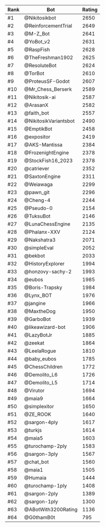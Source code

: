 Rank|Bot|Rating
---|---|---
#1|@Nikitosikbot|2650
#2|@ReinforcementTrial|2649
#3|@M-Z_Bot|2641
#4|@YoBot_v2|2631
#5|@RaspFish|2628
#6|@TheFreshman1902|2625
#7|@ResoluteBot|2624
#8|@TorBot|2610
#9|@ProteusSF-Godot|2607
#10|@Mr_Chess_Berserk|2589
#11|@Nikitosik-ai|2587
#12|@ArasanX|2582
#13|@faith_bot|2557
#14|@NikitosikVariantsbot|2490
#15|@EmptikBot|2458
#16|@expositor|2419
#17|@AKS-Mantissa|2384
#18|@FrozenightEngine|2378
#19|@StockFish16_2023|2378
#20|@catriever|2352
#21|@SaxtonEngine|2311
#22|@Weiawaga|2299
#23|@pawn_git|2296
#24|@Cheng-4|2244
#25|@Pseudo-0|2154
#26|@TuksuBot|2146
#27|@LunaChessEngine|2135
#28|@Phalanx-XXV|2124
#29|@Nakshatra3|2071
#30|@simpleEval|2052
#31|@bekbot|2033
#32|@HistoryExplorer|1994
#33|@honzovy-sachy-2|1993
#34|@eubos|1985
#35|@Boris-Trapsky|1984
#36|@Lynx_BOT|1976
#37|@jangine|1966
#38|@MaxtheDog|1950
#39|@GarboBot|1939
#40|@likeawizard-bot|1906
#41|@LazyBotJr|1885
#42|@zeekat|1864
#43|@LeelaRogue|1810
#44|@baby_eubos|1785
#45|@ChessChildren|1772
#46|@Demolito_L6|1726
#47|@Demolito_L5|1714
#48|@Virutor|1694
#49|@maia9|1664
#50|@simplexitor|1650
#51|@ZE_ROOK|1640
#52|@sargon-4ply|1617
#53|@turkjs|1614
#54|@maia5|1603
#55|@turochamp-2ply|1583
#56|@sargon-3ply|1567
#57|@chat_bot|1560
#58|@maia1|1505
#59|@Humaia|1444
#60|@turochamp-1ply|1408
#61|@sargon-2ply|1389
#62|@sargon-1ply|1300
#63|@ABotWith3200Rating|1136
#64|@G0thamB0t|795
